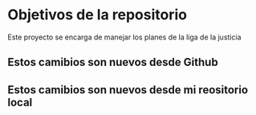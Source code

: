 # Objetivos de la repositorio

Este proyecto se encarga de manejar los planes de la liga de la justicia


## Estos camibios son nuevos desde Github
## Estos camibios son nuevos desde mi reositorio local

